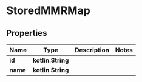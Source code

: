 
# StoredMMRMap

## Properties
| Name | Type | Description | Notes |
| ------------ | ------------- | ------------- | ------------- |
| **id** | **kotlin.String** |  |  |
| **name** | **kotlin.String** |  |  |



